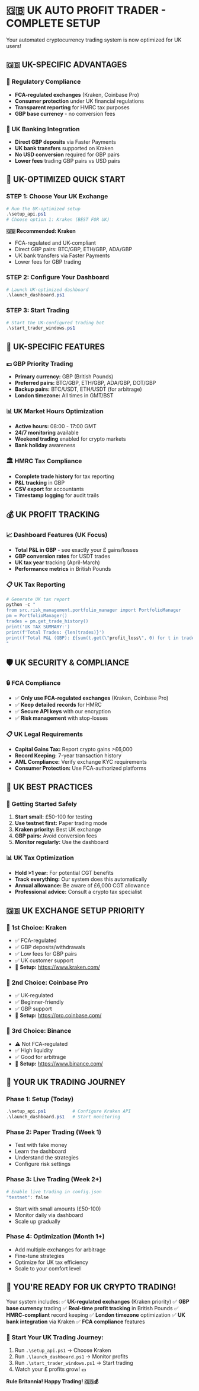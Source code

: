 # 🇬🇧 UK AUTO PROFIT TRADER - COMPLETE SETUP

Your automated cryptocurrency trading system is now optimized for UK users!

## 🇬🇧 **UK-SPECIFIC ADVANTAGES**

### 💂 **Regulatory Compliance**
- **FCA-regulated exchanges** (Kraken, Coinbase Pro)
- **Consumer protection** under UK financial regulations
- **Transparent reporting** for HMRC tax purposes
- **GBP base currency** - no conversion fees

### 🏦 **UK Banking Integration**
- **Direct GBP deposits** via Faster Payments
- **UK bank transfers** supported on Kraken
- **No USD conversion** required for GBP pairs
- **Lower fees** trading GBP pairs vs USD pairs

## 🚀 **UK-OPTIMIZED QUICK START**

### **STEP 1: Choose Your UK Exchange**
```powershell
# Run the UK-optimized setup
.\setup_api.ps1
# Choose option 1: Kraken (BEST FOR UK)
```

**🇬🇧 Recommended: Kraken**
- FCA-regulated and UK-compliant
- Direct GBP pairs: BTC/GBP, ETH/GBP, ADA/GBP
- UK bank transfers via Faster Payments
- Lower fees for GBP trading

### **STEP 2: Configure Your Dashboard**
```powershell
# Launch UK-optimized dashboard
.\launch_dashboard.ps1
```

### **STEP 3: Start Trading**
```powershell
# Start the UK-configured trading bot
.\start_trader_windows.ps1
```

## 🎯 **UK-SPECIFIC FEATURES**

### 💷 **GBP Priority Trading**
- **Primary currency:** GBP (British Pounds)
- **Preferred pairs:** BTC/GBP, ETH/GBP, ADA/GBP, DOT/GBP
- **Backup pairs:** BTC/USDT, ETH/USDT (for arbitrage)
- **London timezone:** All times in GMT/BST

### 📊 **UK Market Hours Optimization**
- **Active hours:** 08:00 - 17:00 GMT
- **24/7 monitoring** available
- **Weekend trading** enabled for crypto markets
- **Bank holiday** awareness

### 🏛️ **HMRC Tax Compliance**
- **Complete trade history** for tax reporting
- **P&L tracking** in GBP
- **CSV export** for accountants
- **Timestamp logging** for audit trails

## 💰 **UK PROFIT TRACKING**

### 📈 **Dashboard Features (UK Focus)**
- **Total P&L in GBP** - see exactly your £ gains/losses
- **GBP conversion rates** for USDT trades
- **UK tax year** tracking (April-March)
- **Performance metrics** in British Pounds

### 📋 **UK Tax Reporting**
```powershell
# Generate UK tax report
python -c "
from src.risk_management.portfolio_manager import PortfolioManager
pm = PortfolioManager()
trades = pm.get_trade_history()
print('UK TAX SUMMARY:')
print(f'Total Trades: {len(trades)}')
print(f'Total P&L (GBP): £{sum(t.get(\"profit_loss\", 0) for t in trades):.2f}')
"
```

## 🛡️ **UK SECURITY & COMPLIANCE**

### 🔒 **FCA Compliance**
- ✅ **Only use FCA-regulated exchanges** (Kraken, Coinbase Pro)
- ✅ **Keep detailed records** for HMRC
- ✅ **Secure API keys** with our encryption
- ✅ **Risk management** with stop-losses

### 📋 **UK Legal Requirements**
- **Capital Gains Tax:** Report crypto gains >£6,000
- **Record Keeping:** 7-year transaction history
- **AML Compliance:** Verify exchange KYC requirements
- **Consumer Protection:** Use FCA-authorized platforms

## 🎪 **UK BEST PRACTICES**

### 💂 **Getting Started Safely**
1. **Start small:** £50-100 for testing
2. **Use testnet first:** Paper trading mode
3. **Kraken priority:** Best UK exchange
4. **GBP pairs:** Avoid conversion fees
5. **Monitor regularly:** Use the dashboard

### 📊 **UK Tax Optimization**
- **Hold >1 year:** For potential CGT benefits
- **Track everything:** Our system does this automatically
- **Annual allowance:** Be aware of £6,000 CGT allowance
- **Professional advice:** Consult a crypto tax specialist

## 🇬🇧 **UK EXCHANGE SETUP PRIORITY**

### 🥇 **1st Choice: Kraken**
- ✅ FCA-regulated
- ✅ GBP deposits/withdrawals
- ✅ Low fees for GBP pairs
- ✅ UK customer support
- 🔗 **Setup:** https://www.kraken.com/

### 🥈 **2nd Choice: Coinbase Pro**
- ✅ UK-regulated
- ✅ Beginner-friendly
- ✅ GBP support
- 🔗 **Setup:** https://pro.coinbase.com/

### 🥉 **3rd Choice: Binance**
- ⚠️ Not FCA-regulated
- ✅ High liquidity
- ✅ Good for arbitrage
- 🔗 **Setup:** https://www.binance.com/

## 🎯 **YOUR UK TRADING JOURNEY**

### **Phase 1: Setup (Today)**
```powershell
.\setup_api.ps1          # Configure Kraken API
.\launch_dashboard.ps1   # Start monitoring
```

### **Phase 2: Paper Trading (Week 1)**
- Test with fake money
- Learn the dashboard
- Understand the strategies
- Configure risk settings

### **Phase 3: Live Trading (Week 2+)**
```powershell
# Enable live trading in config.json
"testnet": false
```
- Start with small amounts (£50-100)
- Monitor daily via dashboard
- Scale up gradually

### **Phase 4: Optimization (Month 1+)**
- Add multiple exchanges for arbitrage
- Fine-tune strategies
- Optimize for UK tax efficiency
- Scale to your comfort level

## 🎉 **YOU'RE READY FOR UK CRYPTO TRADING!**

Your system includes:
✅ **UK-regulated exchanges** (Kraken priority)
✅ **GBP base currency** trading
✅ **Real-time profit tracking** in British Pounds
✅ **HMRC-compliant** record keeping
✅ **London timezone** optimization
✅ **UK bank integration** via Kraken
✅ **FCA compliance** features

### 🚀 **Start Your UK Trading Journey:**
1. Run `.\setup_api.ps1` → Choose Kraken
2. Run `.\launch_dashboard.ps1` → Monitor profits
3. Run `.\start_trader_windows.ps1` → Start trading
4. Watch your £ profits grow! 💷

**Rule Britannia! Happy Trading! 🇬🇧💰**
